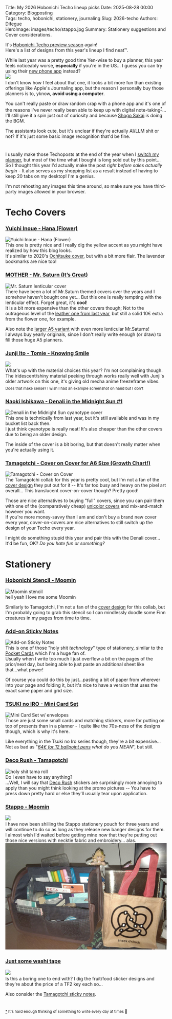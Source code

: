 Title: My 2026 Hobonichi Techo lineup picks
Date: 2025-08-28 00:00  
Category: Blogposting  
Tags: techo, hobonichi, stationery, journaling
Slug: 2026-techo
Authors: Difegue  
HeroImage: images/techo/stappo.jpg 
Summary: Stationery suggestions and Cover considerations.

It's [Hobonichi Techo preview season](https://www.1101.com/store/techo/en/magazine/2026/y26/) again!  
Here's a list of designs from this year's lineup I find neat™️.  

While last year was a pretty good time Yen-wise to buy a planner, this year feels noticeably worse, **especially** if you're in the US... I guess you can try using their [new phone app](https://techoapp.1101.com/en/) instead?  
![](https://www.1101.com/store/techo/2026/images/tx/topen/1755513296640_mag_y26_techoapp_sq_en.jpg)  
I don't know how I feel about that one, it looks a bit more fun than existing offerings like Apple's Journaling app, but the reason I personally buy those planners is to, yknow, **avoid using a computer**.  

You can't really paste or draw random crap with a phone app and it's one of the reasons I've never really been able to keep up with digital note-taking<sup id="ref-1">[*](#note-1)</sup>... I'll still give it a spin just out of curiosity and because [Shogo Sakai](https://www.youtube.com/watch?v=D3xDw-gBoXM) is doing the BGM.  

The assistants look cute, but it's unclear if they're actually AI/LLM shit or not? If it's just some basic image recognition that'd be fine.  

#  
I usually make those Techoposts at the end of the year when I [switch my planner](./2025-techo.html), but most of the time what I bought is long sold out by this point...  
So I thought this year I'd actually make the post _right before sales actually begin_ - It also serves as my shopping list as a result instead of having to keep 20 tabs on my desktop! I'm a genius.  

I'm not rehosting any images this time around, so make sure you have third-party images allowed in your browser.

# Techo Covers  

### [Yuichi Inoue - Hana (Flower)](https://www.1101.com/store/techo/en/2026/pc/detail_cover/oc26_inoue/)
![Yuichi Inoue - Hana (Flower)](https://www.1101.com/store/techo/2026/detail_images/oc26_inoue/prod_02.webp)  
This one is pretty nice and I really dig the yellow accent as you might have realized by how this blog looks.  
It's similar to 2020's [Ochitsuke cover](https://www.1101.com/store/techo/en/2020/pc/detail_cover/oc20_ochitsuke/), but with a bit more flair. The lavender bookmarks are nice too!  

### [MOTHER - Mr. Saturn (It’s Great)](https://www.1101.com/store/techo/en/2026/pc/detail_cover/oc26_mothersaturn/)
![Mr. Saturn lenticular cover](https://www.1101.com/store/techo/2026/detail_images/oc26_mothersaturn/prod_02.webp)  
There have been a lot of Mr.Saturn themed covers over the years and I somehow haven't bought one yet... But this one is really tempting with the lenticular effect. Forget great, it's **cool**!  
It is a bit more expensive than the other covers though; Not to the outrageous level of the [leather one from last year](https://www.1101.com/store/techo/en/2026/pc/detail_cover/oc25_mothernbike/), but still a solid 10€ extra from the flower one, for example.   

Also note the [larger A5 variant](https://www.1101.com/store/techo/en/2026/pc/detail_cover/cc26_mothersaturn/) with even more lenticular Mr.Saturns!  
I always buy yearly originals, since I don't really write enough (or draw) to fill those huge A5 planners.  

### [Junji Ito - Tomie - Knowing Smile](https://www.1101.com/store/techo/en/2026/pc/detail_cover/oc26_jito/)  
![](https://www.1101.com/store/techo/2026/detail_images/oc26_jito/prod_02.webp)  
What's up with the material choices this year? I'm not complaining though.  
The iridescent/shiny material peeking through works really well with Junji's older artwork on this one, it's giving old mecha anime freezeframe vibes. <sub>Does that make sense? I wish I had an example screenshot on hand but I don't</sub>  

### [Naoki Ishikawa - Denali in the Midnight Sun #1](https://www.1101.com/store/techo/en/2026/pc/detail_cover/oc25_ishikawa/)
![Denali in the Midnight Sun cyanotype cover](https://www.1101.com/store/techo/2026/detail_images/oc25_ishikawa/prod_02.webp)  
This one is technically from last year, but it's still available and was in my bucket list back then.  
I just think cyanotype is really neat! It's also cheaper than the other covers due to being an older design.  

The inside of the cover is a bit boring, but that doesn't really matter when you're actually using it.  

### [Tamagotchi - Cover on Cover for A6 Size (Growth Chart!)](https://www.1101.com/store/techo/en/2026/pc/detail_toolstoys/tt_coco_tamagotchi/)
![Tamagotchi - Cover on Cover](https://www.1101.com/store/techo/2026/detail_images/tt_coco_tamagotchi/prod_01.webp)  
The Tamagotchi collab for this year is pretty cool, but I'm not a fan of the [cover design](https://www.1101.com/store/techo/en/2026/pc/detail_cover/oc26_tamagotchi/) they put out for it -- It's far too busy and heavy on the pixel art overall... This translucent cover-on-cover though? Pretty good!  

Those are nice alternatives to buying "full" covers, since you can pair them with one of the (comparatively cheap) [unicolor covers](https://www.1101.com/store/techo/en/2026/pc/detail_cover/oc25_colorswcandle/) and mix-and-match however you want.  
If you're more money-savvy than I am and don't buy a brand new cover every year, cover-on-covers are nice alternatives to still switch up the design of your Techo every year.  

I might do something stupid this year and pair this with the Denali cover... It'd be fun, OK? _Do you hate fun or something?_  

# Stationery

### [Hobonichi Stencil - Moomin](https://www.1101.com/store/techo/en/2026/pc/detail_toolstoys/tt_template_moomin/)  
![Moomin stencil](https://www.1101.com/store/techo/2026/detail_images/tt_template_moomin/prod_02.webp)  
hell yeah I love me some Moomin  

Similarly to Tamagotchi, I'm not a fan of the [cover design](https://www.1101.com/store/techo/en/2026/pc/detail_cover/oc26_moomin/) for this collab, but I'm probably going to grab this stencil so I can mindlessly doodle some Finn creatures in my pages from time to time.  

### [Add-on Sticky Notes](https://www.1101.com/store/techo/en/2026/pc/detail_toolstoys/tt_addonfusen_tsuki/)
![Add-on Sticky Notes](https://www.1101.com/store/techo/2026/detail_images/tt_addonfusen_tsuki/loc_02.webp)  
This is one of those "holy shit _technology_" type of stationery, similar to the [Pocket Cards](https://www.1101.com/store/techo/en/2026/pc/detail_toolstoys/tt_pocket/) which I'm a huge fan of.  
Usually when I write too much I just overflow a bit on the pages of the prior/next day, but being able to just paste an additional sheet like that...what power!  

Of course you could do this by just...pasting a bit of paper from wherever into your page and folding it, but it's nice to have a version that uses the exact same paper and grid size.  

### [TSUKI no IRO - Mini Card Set](https://www.1101.com/store/techo/en/2026/pc/detail_toolstoys/tt_cardset_tsuki/)  
![Mini Card Set w/ envelopes](https://www.1101.com/store/techo/2026/detail_images/tt_cardset_tsuki/loc_01.webp)  
Those are just some small cards and matching stickers, more for putting on top of presents than in a planner - I quite like the 70s-ness of the designs though, which is why it's here.

Like everything in the Tsuki no Iro series though, they're a bit expensive...  
Not as bad as "_[64€ for 12 ballpoint pens](https://www.1101.com/store/techo/en/2026/pc/detail_toolstoys/tt_uballset_tsuki/) what do you MEAN_", but still.  

### [Deco Rush - Tamagotchi](https://www.1101.com/store/techo/en/2026/pc/detail_toolstoys/tt_decorush_2026/)
![holy shit tama roll](https://www.1101.com/store/techo/2026/detail_images/tt_decorush_2026/prod_03.webp)  
Do I even have to say anything?  
...Well, I will say that [Deco Rush](https://www.1101.com/store/techo/en/2026/pc/detail_toolstoys/tt_decorush/) stickers are surprisingly more annoying to apply than you might think looking at the promo pictures -- You have to press down pretty hard or else they'll usually tear upon application.  

### [Stappo - Moomin](https://www.1101.com/store/techo/en/2026/pc/detail_toolstoys/tt_stappo_moomin/)
![](https://www.1101.com/store/techo/2026/detail_images/tt_stappo_moomin/prod_01.webp)  
I have now been shilling the Stappo stationery pouch for three years and will continue to do so as long as they release new banger designs for them.  
I almost wish I'd waited before getting mine now that they're putting out those nice versions with necktie fabric and embroidery... alas.  
![Stappo stationery pouch and pretzel-powered bag of holding](images/techo/stappo.jpg)  

### [Just some washi tape](https://www.1101.com/store/techo/en/2026/pc/detail_toolstoys/s_maste/)
![](https://www.1101.com/store/techo/2026/detail_images/s_maste/prod_01.webp)  
Is this a boring one to end with? I dig the fruit/food sticker designs and they're about the price of a TF2 key each so...  

Also consider the [Tamagotchi sticky notes](https://www.1101.com/store/techo/en/2026/pc/detail_toolstoys/tt_fusen_tamagotchi/).  


# 

<sup id="note-1">[\*](#ref-1) It's hard enough thinking of something to write every day at times 😤</sup>  